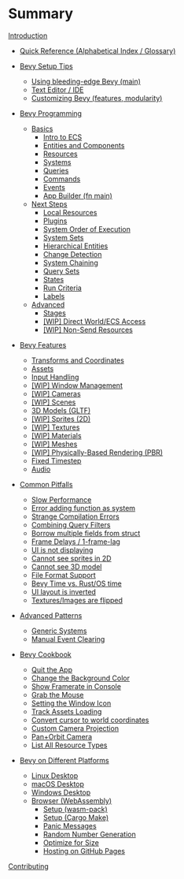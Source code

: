# Summary

[Introduction](./introduction.md)

- [Quick Reference (Alphabetical Index / Glossary)](./cheatsheet.md)

- [Bevy Setup Tips](./setup/_index.md)
  - [Using bleeding-edge Bevy (main)](./setup/bevy-git.md)
  - [Text Editor / IDE](./setup/editor.md)
  - [Customizing Bevy (features, modularity)](./setup/bevy-config.md)

- [Bevy Programming](./programming/_index.md)
  - [Basics](./programming/_basics.md)
    - [Intro to ECS](./programming/ecs-intro.md)
    - [Entities and Components](./programming/ec.md)
    - [Resources](./programming/res.md)
    - [Systems](./programming/systems.md)
    - [Queries](./programming/queries.md)
    - [Commands](./programming/commands.md)
    - [Events](./programming/events.md)
    - [App Builder (fn main)](./programming/app-builder.md)
  - [Next Steps](./programming/_next-steps.md)
    - [Local Resources](./programming/local.md)
    - [Plugins](./programming/plugins.md)
    - [System Order of Execution](./programming/system-order.md)
    - [System Sets](./programming/system-sets.md)
    - [Hierarchical Entities](./programming/parent-child.md)
    - [Change Detection](./programming/change-detection.md)
    - [System Chaining](./programming/system-chaining.md)
    - [Query Sets](./programming/query-sets.md)
    - [States](./programming/states.md)
    - [Run Criteria](./programming/run-criteria.md)
    - [Labels](./programming/labels.md)
  - [Advanced](./programming/_advanced.md)
    - [Stages](./programming/stages.md)
    - [[WIP] Direct World/ECS Access](./programming/world-exclusive.md)
    - [[WIP] Non-Send Resources](./programming/non-send.md)

- [Bevy Features](./features/_index.md)
  - [Transforms and Coordinates](./features/transforms.md)
  - [Assets](./features/assets.md)
  - [Input Handling](./features/input-handling.md)
  - [[WIP] Window Management](./features/windowing.md)
  - [[WIP] Cameras](./features/camera.md)
  - [[WIP] Scenes](./features/scenes.md)
  - [3D Models (GLTF)](./features/gltf.md)
  - [[WIP] Sprites (2D)](./features/sprites.md)
  - [[WIP] Textures](./features/textures.md)
  - [[WIP] Materials](./features/materials.md)
  - [[WIP] Meshes](./features/meshes.md)
  - [[WIP] Physically-Based Rendering (PBR)](./features/pbr.md)
  - [Fixed Timestep](./features/fixed-timestep.md)
  - [Audio](./features/audio.md)

- [Common Pitfalls](./pitfalls/_index.md)
  - [Slow Performance](./pitfalls/performance.md)
  - [Error adding function as system](./pitfalls/into-system.md)
  - [Strange Compilation Errors](./pitfalls/build-errors.md)
  - [Combining Query Filters](./pitfalls/query-filter.md)
  - [Borrow multiple fields from struct](./pitfalls/split-borrows.md)
  - [Frame Delays / 1-frame-lag](./pitfalls/frame-delay.md)
  - [UI is not displaying](./pitfalls/ui-camera.md)
  - [Cannot see sprites in 2D](./pitfalls/2d-camera-z.md)
  - [Cannot see 3D model](./pitfalls/3d-not-rendering.md)
  - [File Format Support](./pitfalls/file-formats.md)
  - [Bevy Time vs. Rust/OS time](./pitfalls/time.md)
  - [UI layout is inverted](./pitfalls/ui-y-up.md)
  - [Textures/Images are flipped](./pitfalls/uv-coordinates.md)

- [Advanced Patterns](./patterns/_index.md)
  - [Generic Systems](./patterns/generic-systems.md)
  - [Manual Event Clearing](./patterns/manual-event-clear.md)

- [Bevy Cookbook](./cookbook/_index.md)
  - [Quit the App](./cookbook/quit.md)
  - [Change the Background Color](./cookbook/clear-color.md)
  - [Show Framerate in Console](./cookbook/print-framerate.md)
  - [Grab the Mouse](./cookbook/mouse-grab.md)
  - [Setting the Window Icon](./cookbook/window-icon.md)
  - [Track Assets Loading](./cookbook/assets-ready.md)
  - [Convert cursor to world coordinates](./cookbook/cursor2world.md)
  - [Custom Camera Projection](./cookbook/custom-projection.md)
  - [Pan+Orbit Camera](./cookbook/pan-orbit-camera.md)
  - [List All Resource Types](./cookbook/print-resources.md)

- [Bevy on Different Platforms](./platforms/_index.md)
  - [Linux Desktop](./platforms/linux.md)
  - [macOS Desktop](./platforms/macos.md)
  - [Windows Desktop](./platforms/windows.md)
  - [Browser (WebAssembly)](./platforms/wasm.md)
    - [Setup (wasm-pack)](./platforms/wasm/wasm-pack.md)
    - [Setup (Cargo Make)](./platforms/wasm/cargo-make.md)
    - [Panic Messages](./platforms/wasm/panic-console.md)
    - [Random Number Generation](./platforms/wasm/rng.md)
    - [Optimize for Size](./platforms/wasm/size-opt.md)
    - [Hosting on GitHub Pages](./platforms/wasm/gh-pages.md)

[Contributing](./contributing.md)

